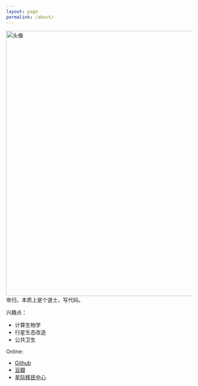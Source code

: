 ```yaml
---
layout: page
permalink: /about/
---
```


<img src="{{ site.url }}/assets/img/fuxi.png" alt="头像" style="width:720px" />

<br>
帝归，本质上是个道士，写代码。

兴趣点：

- 计算生物学
- 行星生态改造
- 公共卫生

Online:

- [Github](https://github.com/unionx)
- [豆瓣](http://www.douban.com/people/unionz/)
- [星际移民中心](http://interimm.org/)
